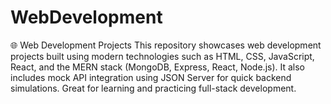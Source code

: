 # WebDevelopment
🌐 Web Development Projects This repository showcases web development projects built using modern technologies such as HTML, CSS, JavaScript, React, and the MERN stack (MongoDB, Express, React, Node.js). It also includes mock API integration using JSON Server for quick backend simulations. Great for learning and practicing full-stack development.

